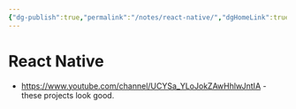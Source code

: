 ```yaml
---
{"dg-publish":true,"permalink":"/notes/react-native/","dgHomeLink":true,"dgPassFrontmatter":false,"dgShowBacklinks":true,"dgShowLocalGraph":true}
---
```


# React Native

- <https://www.youtube.com/channel/UCYSa_YLoJokZAwHhlwJntIA> - these projects look good.